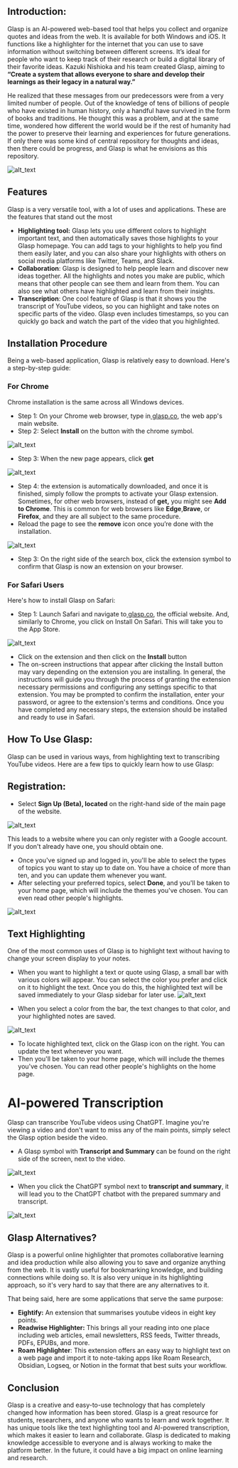 ## **Introduction:**

Glasp is an AI-powered web-based tool that helps you collect and organize quotes and ideas from the web. It is available for both Windows and iOS. It functions like a highlighter for the internet that you can use to save information without switching between different screens. It’s ideal for people who want to keep track of their research or build a digital library of their favorite ideas. Kazuki Nishioka and his team created Glasp, aiming to **“Create a system that allows everyone to share and develop their learnings as their legacy in a natural way.”**

He realized that these messages from our predecessors were from a very limited number of people. Out of the knowledge of tens of billions of people who have existed in human history, only a handful have survived in the form of books and traditions. He thought this was a problem, and at the same time, wondered how different the world would be if the rest of humanity had the power to preserve their learning and experiences for future generations. If only there was some kind of central repository for thoughts and ideas, then there could be progress, and Glasp is what he envisions as this repository.


![alt_text](images/image1.jpg "image_tooltip")



## **Features**

Glasp is a very versatile tool, with a lot of uses and applications. These are the features that stand out the most



* **Highlighting tool:** Glasp lets you use different colors to highlight important text, and then automatically saves those highlights to your Glasp homepage. You can add tags to your highlights to help you find them easily later, and you can also share your highlights with others on social media platforms like Twitter, Teams, and Slack.
* **Collaboration**: Glasp is designed to help people learn and discover new ideas together. All the highlights and notes you make are public, which means that other people can see them and learn from them. You can also see what others have highlighted and learn from their insights.
* **Transcription**: One cool feature of Glasp is that it shows you the transcript of YouTube videos, so you can highlight and take notes on specific parts of the video. Glasp even includes timestamps, so you can quickly go back and watch the part of the video that you highlighted.


## **Installation Procedure**

Being a web-based application, Glasp is relatively easy to download. Here's a step-by-step guide:


### **For Chrome**

Chrome installation is the same across all Windows devices.



* Step 1: On your Chrome web browser, type in[ glasp.co](http://glasp.co), the web app's main website. 
* Step 2: Select **Install** on the button with the chrome symbol.


![alt_text](images/image2.jpg "image_tooltip")




* Step 3: When the  new page appears, click **get**


![alt_text](images/image3.jpg "image_tooltip")




* Step 4: the extension is automatically downloaded,  and once it is finished, simply follow the prompts to activate your Glasp extension. Sometimes, for other web browsers, instead of **get,** you might see **Add to Chrome**. This is common for web browsers like **Edge**,**Brave**, or **Firefox**, and they are all subject to the same procedure. 
* Reload the page to see the **remove** icon once you’re done with the installation.


![alt_text](images/image4.jpg "image_tooltip")




* Step 3: On the right side of the search box, click the extension symbol to confirm that Glasp is now an extension on your browser.


### For Safari Users

Here's how to install Glasp on Safari:



* Step 1:  Launch Safari and navigate to[ glasp.co](http://glasp.co), the official website. And, similarly to Chrome, you click on Install On Safari. This will take you to the App Store.


![alt_text](images/image5.jpg "image_tooltip")




* Click on the extension and then click on the **Install** button
* The on-screen instructions that appear after clicking the Install button may vary depending on the extension you are installing. In general, the instructions will guide you through the process of granting the extension necessary permissions and configuring any settings specific to that extension. You may be prompted to confirm the installation, enter your password, or agree to the extension's terms and conditions. Once you have completed any necessary steps, the extension should be installed and ready to use in Safari.


## How To Use Glasp:

Glasp can be used in various ways, from highlighting text to transcribing YouTube videos. Here are a few tips to quickly learn how to use Glasp:


## Registration:



*  Select **Sign Up (Beta), located** on the right-hand side of the main page of the website.
  
![alt_text](images/image6.jpg "image_tooltip")


 This leads to a website where you can only register with a Google account. If you don't already have one, you should obtain one.



* Once you've signed up and logged in, you'll be able to select the types of topics you want to stay up to date on. You have a choice of more than ten, and you can update them whenever you want.
* After selecting your preferred topics, select **Done**, and you'll be taken to your home page, which will include the themes you've chosen. You can even read other people's highlights.


![alt_text](images/image7.jpg "image_tooltip")



## Text Highlighting

 One of the most common uses of Glasp is to highlight text without having to change your screen display to your notes.



* When you want to highlight a text or quote using Glasp, a small bar with various colors will appear. You can select the color you prefer and click on it to highlight the text. Once you do this, the highlighted text will be saved immediately to your Glasp sidebar for later use.
![alt_text](images/image8.png "image_tooltip")

* When you select a color from the bar, the text changes to that color, and your highlighted notes are saved.


![alt_text](images/image9.jpg "image_tooltip")




* To locate highlighted text, click on the Glasp icon on the right. You can update the text whenever you want.
* Then you'll be taken to your home page, which will include the themes you've chosen. You can read other people's highlights on the home page.

#  AI-powered Transcription

Glasp can transcribe YouTube videos using ChatGPT. Imagine you're viewing a video and don't want to miss any of the main points, simply select the Glasp option beside the video.

* A Glasp symbol with **Transcript and Summary** can be found on the right side of the screen, next to the video.


![alt_text](images/image10.jpg "image_tooltip")




* When you click the ChatGPT symbol next to **transcript and summary**, it will lead you to the ChatGPT chatbot with the prepared summary and transcript.

    
![alt_text](images/image11.jpg "image_tooltip")



## Glasp Alternatives?


Glasp is a powerful online highlighter that promotes collaborative learning and idea production while also allowing you to save and organize anything from the web. It is vastly useful for bookmarking knowledge, and building connections while doing so. It is also very unique in its highlighting approach, so it's very hard to say that there are any alternatives to it.


That being said, here are some applications that serve the same purpose:

* **Eightify:** An extension that summarises youtube videos in eight key points. 
* **Readwise Highlighter:** This brings all your reading into one place including web articles, email newsletters, RSS feeds, Twitter threads, PDFs, EPUBs, and more.
* **Roam Highlighter**: This extension offers an easy way to highlight text on a web page and import it to note-taking apps like Roam Research, Obsidian, Logseq, or Notion in the format that best suits your workflow.

##  Conclusion


Glasp is a creative and easy-to-use technology that has completely changed how information has been stored. Glasp is a great resource for students, researchers, and anyone who wants to learn and work together. It has unique tools like the text highlighting tool and AI-powered transcription, which makes it easier to learn and collaborate. Glasp is dedicated to making knowledge accessible to everyone and is always working to make the platform better. In the future, it could have a big impact on online learning and research.
